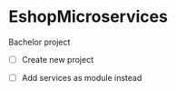 # EshopMicroservices
Bachelor project


- [ ] Create new project
- [ ] Add services as module instead


